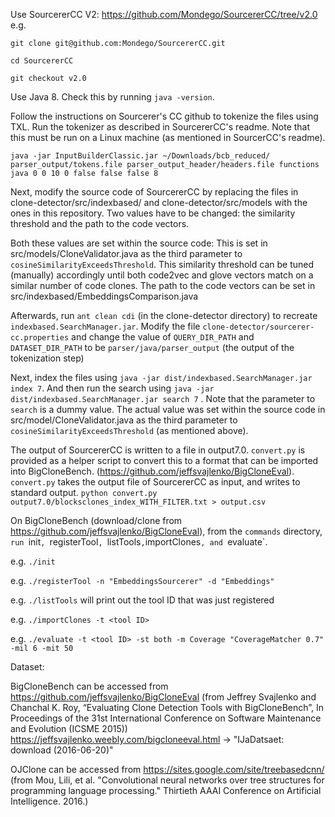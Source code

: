 Use SourcererCC V2: https://github.com/Mondego/SourcererCC/tree/v2.0
e.g.

`git clone git@github.com:Mondego/SourcererCC.git`

`cd SourcererCC`

`git checkout v2.0`

 
Use Java 8. Check this by running `java -version`.

Follow the instructions on Sourcerer's CC github to tokenize the files using TXL.
Run the tokenizer as described in SourcererCC's readme. Note that this must be run on a Linux machine (as mentioned in SourcerCC's readme). 
```
java -jar InputBuilderClassic.jar ~/Downloads/bcb_reduced/  parser_output/tokens.file parser_output_header/headers.file functions java 0 0 10 0 false false false 8
```

Next, modify the source code of SourcererCC by replacing the files in clone-detector/src/indexbased/ and clone-detector/src/models with the ones in this repository.
Two values have to be changed: the similarity threshold and the path to the code vectors.

Both these values are set within the source code: This is set in src/models/CloneValidator.java as the third parameter to  `cosineSimilarityExceedsThreshold`.
This similarity threshold can be tuned (manually) accordingly until both code2vec and glove vectors match on a similar number of code clones. 
The path to the code vectors can be set in src/indexbased/EmbeddingsComparison.java

Afterwards, run `ant clean cdi` (in the clone-detector directory) to recreate `indexbased.SearchManager.jar`.
Modify the file `clone-detector/sourcerer-cc.properties` and change the value of `QUERY_DIR_PATH` and `DATASET_DIR_PATH` to be `parser/java/parser_output` (the output of the tokenization step)

Next, index the files using `java -jar dist/indexbased.SearchManager.jar index 7`.
And then run the search using `java -jar dist/indexbased.SearchManager.jar search 7` .
Note that the parameter to  `search` is a dummy value. 
The actual value was set within the source code in src/model/CloneValidator.java as the third parameter to  `cosineSimilarityExceedsThreshold` (as mentioned above).

The output of SourcererCC is written to a file in output7.0. `convert.py` is provided as a helper script to convert this to a format that can be imported into BigCloneBench. (https://github.com/jeffsvajlenko/BigCloneEval).
`convert.py` takes the output file of SourcererCC as input, and writes to standard output. `python convert.py output7.0/blocksclones_index_WITH_FILTER.txt > output.csv` 


On BigCloneBench (download/clone from https://github.com/jeffsvajlenko/BigCloneEval), from the `commands` directory, `run `init`, `registerTool`, `listTools`,`importClones`, and `evaluate`. 

e.g. `./init`

e.g. `./registerTool -n "EmbeddingsSourcerer" -d "Embeddings"`

e.g. `./listTools` will print out the tool ID that was just registered

e.g. `./importClones -t <tool ID>`

e.g. `./evaluate -t <tool ID> -st both -m Coverage "CoverageMatcher 0.7" -mil 6 -mit 50`
 


Dataset:

BigCloneBench can be accessed from https://github.com/jeffsvajlenko/BigCloneEval (from Jeffrey Svajlenko and Chanchal K. Roy, “Evaluating Clone Detection Tools with BigCloneBench”, In Proceedings of the 31st International Conference on Software Maintenance and Evolution (ICSME 2015))
https://jeffsvajlenko.weebly.com/bigcloneeval.html -> "IJaDatsaet: download (2016-06-20)"

OJClone can be accessed from https://sites.google.com/site/treebasedcnn/ (from Mou, Lili, et al. "Convolutional neural networks over tree structures for programming language processing." Thirtieth AAAI Conference on Artificial Intelligence. 2016.)
